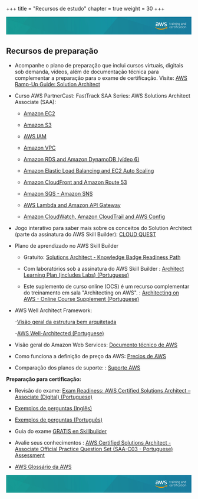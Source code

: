 +++ 
title = "Recursos de estudo" 
chapter = true 
weight = 30 
+++

<img src="images/logo-bar.png" alt="drawing"/>

## Recursos de preparação

- Acompanhe o plano de preparação que inclui cursos virtuais, digitais sob demanda, vídeos, além de documentação técnica para complementar a preparação para o exame de certificação. Visite: <a href="https://d1.awsstatic.com/training-and-certification/ramp-up_guides/Ramp-Up_Guide_Architect.pdf" target="_blank">AWS Ramp-Up Guide: Solution Architect</a>

- Curso AWS PartnerCast: FastTrack SAA Series: AWS Solutions Architect Associate (SAA): 


    - <a href="https://explore.skillbuilder.aws/learn/course/internal/view/elearning/3467/aws-partnercast-fasttrack-saa-series-aws-solutions-architect-associate-saa-amazon-ec2-video-02-technical" target="_blank"> Amazon EC2 </a>

    - <a href="https://explore.skillbuilder.aws/learn/course/internal/view/elearning/3319/aws-partnercast-fasttrack-saa-series-aws-solutions-architect-associate-saa-amazon-s3-video-03-technical" target="_blank"> Amazon S3 </a>

    - <a href="https://explore.skillbuilder.aws/learn/course/internal/view/elearning/3634/aws-partnercast-fasttrack-saa-series-aws-solutions-architect-associate-saa-aws-iam-video-04-technical" target="_blank"> AWS IAM </a>

    - <a href="https://explore.skillbuilder.aws/learn/course/internal/view/elearning/13254/aws-partnercast-fasttrack-saa-series-aws-solutions-architect-associate-saa-amazon-vpc-video-05-technical" target="_blank"> Amazon VPC </a>

    - <a href="https://explore.skillbuilder.aws/learn/course/internal/view/elearning/13229/aws-partnercast-fasttrack-saa-series-aws-solutions-architect-associate-saa-amazon-rds-and-amazon-dynamodb-video-06-technical" target="_blank"> Amazon RDS and Amazon DynamoDB (vídeo 6)</a>

    - <a href="https://explore.skillbuilder.aws/learn/course/internal/view/elearning/13226/aws-partnercast-fasttrack-saa-series-aws-solutions-architect-associate-saa-elastic-load-balancing-and-amazon-ec2-auto-scaling-video-07-technical" target="_blank"> Amazon Elastic Load Balancing and EC2 Auto Scaling </a>

    - <a href="https://explore.skillbuilder.aws/learn/course/internal/view/elearning/13228/aws-partnercast-fasttrack-saa-series-aws-solutions-architect-associate-saa-amazon-cloudfront-and-amazon-route-53-video-08-technical" target="_blank"> Amazon CloudFront and Amazon Route 53 </a>

    - <a href="https://explore.skillbuilder.aws/learn/course/internal/view/elearning/13251/aws-partnercast-fasttrack-saa-series-aws-solutions-architect-associate-saa-amazon-sqs-amazon-sns-video-09-technical" target="_blank">  Amazon SQS - Amazon SNS </a>

    - <a href="https://explore.skillbuilder.aws/learn/course/internal/view/elearning/13250/aws-partnercast-fasttrack-saa-series-aws-solutions-architect-associate-saa-aws-lambda-and-amazon-api-gateway-video-10-technical" target="_blank">  AWS Lambda and Amazon API Gateway </a>
    
    - <a href="https://explore.skillbuilder.aws/learn/course/internal/view/elearning/13248/aws-partnercast-fasttrack-saa-series-aws-solutions-architect-associate-saa-amazon-cloudwatch-amazon-cloudtrail-and-aws-config-video-11-technical" target="_blank">  Amazon CloudWatch, Amazon CloudTrail and AWS Config </a>



- Jogo interativo para saber mais sobre os conceitos do Solution Architect (parte da assinatura do AWS Skill Builder):  <a href="https://cloudquest.skillbuilder.aws/" target="_blank">CLOUD QUEST</a>


-  Plano de aprendizado no AWS Skill Builder 
    - Gratuito:  <a href="https://explore.skillbuilder.aws/learn/learning_plan/view/1044/solutions-architect-knowledge-badge-readiness-path" target="_blank">Solutions Architect - Knowledge Badge Readiness Path</a>
    
    - Com laboratórios sob a assinatura do AWS Skill Builder : <a href="https://explore.skillbuilder.aws/learn/learning_plan/view/1728/solution-architect-associate-partner-learning-plan-subscription" target="_blank">Architect Learning Plan (includes Labs) (Portuguese)</a>

     - Este suplemento de curso online (OCS) é um recurso complementar do treinamento em sala "Architecting on AWS". : <a href="https://explore.skillbuilder.aws/learn/course/internal/view/elearning/12690/architecting-on-aws-online-course-supplement-portuguese" target="_blank"> Architecting on AWS - Online Course Supplement (Portuguese) </a>



- AWS Well Architect Framework: 

    -<a href="https://aws.amazon.com/pt/architecture/well-architected/?nc1=h_ls&wa-lens-whitepapers.sort-by=item.additionalFields.sortDate&wa-lens-whitepapers.sort-order=desc&wa-guidance-whitepapers.sort-by=item.additionalFields.sortDate&wa-guidance-whitepapers.sort-order=desc" target="_blank">Visão geral da estrutura bem arquitetada</a>

    -<a href="https://explore.skillbuilder.aws/learn/course/internal/view/elearning/684/aws-well-architected-portuguese" target="_blank">AWS Well-Architected (Portuguese)</a>

- Visão geral do Amazon Web Services:  <a href="https://d1.awsstatic.com/whitepapers/pt_BR/aws-overview.pdf" target="_blank">Documento técnico de AWS</a>

- Como funciona a definição de preço da AWS: <a href="https://aws.amazon.com/pt/pricing/" target="_blank">Precios de AWS</a>

- Comparação dos planos de suporte: : <a href="https://aws.amazon.com/pt/premiumsupport/plans/?nc1=h_ls" target="_blank">Suporte AWS</a>


**Preparação para certificação:**

- Revisão do exame:  <a href="https://explore.skillbuilder.aws/learn/course/internal/view/elearning/1037/exam-readiness-aws-certified-solutions-architect-associate-digital-portuguese" target="_blank"> Exam Readiness: AWS Certified Solutions Architect – Associate (Digital) (Portuguese)</a> 

- <a href="https://d1.awsstatic.com/training-and-certification/docs-sa-assoc/AWS-Certified-Solutions-Architect-Associate_Sample-Questions.pdf" target="_blank"> Exemplos de perguntas (Inglês) </a>

- <a href="https://d1.awsstatic.com/training-and-certification/docs-sa-assoc/AWS-Certified-Solutions-Architect-Associate_Sample-Questions.pdf" target="_blank"> Exemplos de perguntas (Português) </a>


- Guia do exame <a href="https://d1.awsstatic.com/pt_BR/training-and-certification/docs-sa-assoc/AWS-Certified-Solutions-Architect-Associate_Exam-Guide.pdf" target="_blank">GRATIS en Skillbuilder</a>

- Avalie seus conhecimentos :  <a href="https://explore.skillbuilder.aws/learn/course/internal/view/elearning/13364/aws-certified-solutions-architect-associate-official-practice-question-set-saa-c03-portuguese" target="_blank"> AWS Certified Solutions Architect - Associate Official Practice Question Set (SAA-C03 - Portuguese) Assessment</a>

- <a href="https://docs.aws.amazon.com/pt_br/general/latest/gr/glos-chap.html" target="_blank">AWS Glossário da AWS</a>


<img src="images/logo-bar.png" alt="drawing"/>